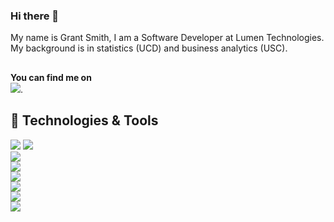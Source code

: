 ### Hi there 👋

<!--
**ggsmith842/ggsmith842** is a ✨ _special_ ✨ repository because its `README.md` (this file) appears on your GitHub profile.

Here are some ideas to get you started:

- 🔭 I’m currently working on ...
- 🌱 I’m currently learning ...
- 👯 I’m looking to collaborate on ...
- 🤔 I’m looking for help with ...
- 💬 Ask me about ...
- 📫 How to reach me: ...
- 😄 Pronouns: ...
- ⚡ Fun fact: ...
-->

My name is Grant Smith, I am a Software Developer at Lumen Technologies. My background is in statistics (UCD) and business analytics (USC). <br>
##
**You can find me on** <br> [![](https://img.shields.io/badge/LinkedIn-0077B5?style=for-the-badge&logo=linkedin&logoColor=white)](www.linkedin.com/in/grant-smith-0842).

## 🔧 Technologies & Tools
![](https://img.shields.io/badge/Python-3776AB?style=for-the-badge&logo=python&logoColor=white) ![](https://img.shields.io/badge/scikit_learn-F7931E?style=for-the-badge&logo=scikit-learn&logoColor=white) <br>
![](https://img.shields.io/badge/PostgreSQL-316192?style=for-the-badge&logo=postgresql&logoColor=white) <br>
![](https://img.shields.io/badge/R-276DC3?style=for-the-badge&logo=r&logoColor=white) <br>
![](https://img.shields.io/badge/Julia-9558B2?style=for-the-badge&logo=julia&logoColor=white) <br>
![](https://img.shields.io/badge/MongoDB-4EA94B?style=for-the-badge&logo=mongodb&logoColor=white) <br>
![](https://img.shields.io/badge/Google_Cloud-4285F4?style=for-the-badge&logo=google-cloud&logoColor=white) <br>
![](https://img.shields.io/badge/Apache_Spark-FFFFFF?style=for-the-badge&logo=apachespark&logoColor=#E35A16)
